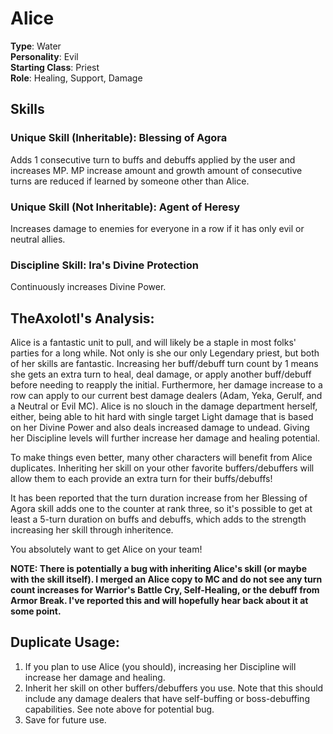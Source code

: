 # Alice

**Type**: Water  
**Personality**: Evil  
**Starting Class**: Priest  
**Role**: Healing, Support, Damage

## Skills

### Unique Skill (Inheritable): Blessing of Agora

Adds 1 consecutive turn to buffs and debuffs applied by the user and increases MP. MP increase amount and growth amount of consecutive turns are reduced if learned by someone other than Alice.

### Unique Skill (Not Inheritable): Agent of Heresy

Increases damage to enemies for everyone in a row if it has only evil or neutral allies.

### Discipline Skill: Ira's Divine Protection

Continuously increases Divine Power.

## TheAxolotl's Analysis:

Alice is a fantastic unit to pull, and will likely be a staple in most folks' parties for a long while. Not only is she our only Legendary priest, but both of her skills are fantastic. Increasing her buff/debuff turn count by 1 means she gets an extra turn to heal, deal damage, or apply another buff/debuff before needing to reapply the initial. Furthermore, her damage increase to a row can apply to our current best damage dealers (Adam, Yeka, Gerulf, and a Neutral or Evil MC). Alice is no slouch in the damage department herself, either, being able to hit hard with single target Light damage that is based on her Divine Power and also deals increased damage to undead. Giving her Discipline levels will further increase her damage and healing potential.

To make things even better, many other characters will benefit from Alice duplicates. Inheriting her skill on your other favorite buffers/debuffers will allow them to each provide an extra turn for their buffs/debuffs\!

It has been reported that the turn duration increase from her Blessing of Agora skill adds one to the counter at rank three, so it's possible to get at least a 5-turn duration on buffs and debuffs, which adds to the strength increasing her skill through inheritence.

You absolutely want to get Alice on your team\!

**NOTE: There is potentially a bug with inheriting Alice's skill (or maybe with the skill itself). I merged an Alice copy to MC and do not see any turn count increases for Warrior's  Battle Cry, Self-Healing, or the debuff from Armor Break. I've reported this and will hopefully hear back about it at some point.**

## Duplicate Usage:

1. If you plan to use Alice (you should), increasing her Discipline will increase her damage and healing.
2. Inherit her skill on other buffers/debuffers you use. Note that this should include any damage dealers that have self-buffing or boss-debuffing capabilities. See note above for potential bug.
3. Save for future use.